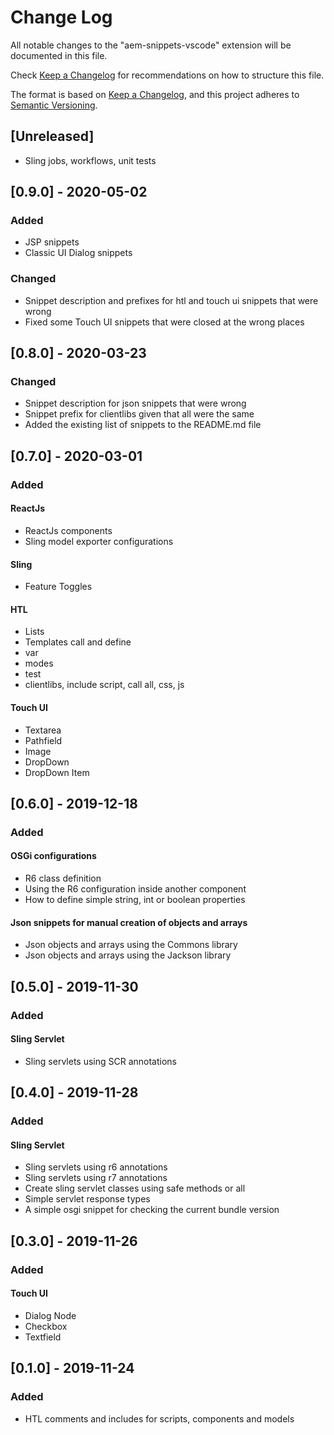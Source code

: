 # Change Log

All notable changes to the "aem-snippets-vscode" extension will be documented in this file.

Check [Keep a Changelog](http://keepachangelog.com/) for recommendations on how to structure this file.

The format is based on [Keep a Changelog](https://keepachangelog.com/en/1.0.0/),
and this project adheres to [Semantic Versioning](https://semver.org/spec/v2.0.0.html).

## [Unreleased]

- Sling jobs, workflows, unit tests

## [0.9.0] - 2020-05-02
### Added
- JSP snippets
- Classic UI Dialog snippets

### Changed
- Snippet description and prefixes for htl and touch ui snippets that were wrong
- Fixed some Touch UI snippets that were closed at the wrong places

## [0.8.0] - 2020-03-23
### Changed
- Snippet description for json snippets that were wrong
- Snippet prefix for clientlibs given that all were the same
- Added the existing list of snippets to the README.md file

## [0.7.0] - 2020-03-01
### Added

#### ReactJs
- ReactJs components
- Sling model exporter configurations

#### Sling
- Feature Toggles

#### HTL

- Lists
- Templates call and define
- var
- modes
- test
- clientlibs, include script, call all, css, js

#### Touch UI
- Textarea
- Pathfield
- Image
- DropDown
- DropDown Item

## [0.6.0] - 2019-12-18
### Added

#### OSGi configurations

- R6 class definition
- Using the R6 configuration inside another component
- How to define simple string, int or boolean properties

#### Json snippets for manual creation of objects and arrays

- Json objects and arrays using the Commons library
- Json objects and arrays using the Jackson library

## [0.5.0] - 2019-11-30
### Added

#### Sling Servlet

- Sling servlets using SCR annotations

## [0.4.0] - 2019-11-28
### Added

#### Sling Servlet
- Sling servlets using r6 annotations
- Sling servlets using r7 annotations
- Create sling servlet classes using safe methods or all
- Simple servlet response types
- A simple osgi snippet for checking the current bundle version

## [0.3.0] - 2019-11-26
### Added

#### Touch UI
- Dialog Node
- Checkbox
- Textfield

## [0.1.0] - 2019-11-24
### Added

- HTL comments and includes for scripts, components and models
